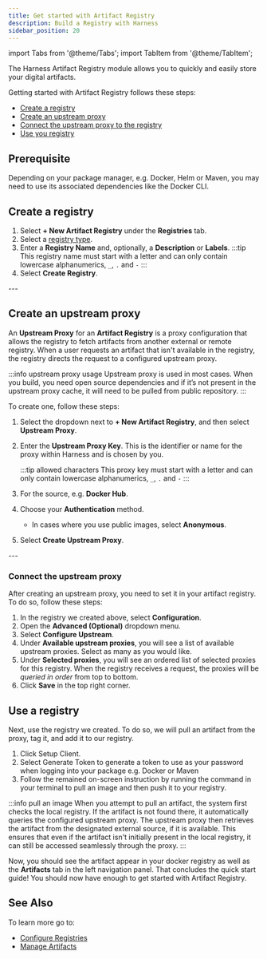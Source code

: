 ```yaml
---
title: Get started with Artifact Registry
description: Build a Registry with Harness
sidebar_position: 20
---
```


import Tabs from '@theme/Tabs';
import TabItem from '@theme/TabItem';

The Harness Artifact Registry module allows you to quickly and easily store your digital artifacts. 

Getting started with Artifact Registry follows these steps:
- [Create a registry](/docs/artifact-registry/get-started/quickstart#create-a-registry)
- [Create an upstream proxy](/docs/artifact-registry/get-started/quickstart#create-an-upstream-proxy)
- [Connect the upstream proxy to the registry](/docs/artifact-registry/get-started/quickstart#connect-the-upstream-proxy)
- [Use you registry](/docs/artifact-registry/get-started/quickstart#use-a-registry)

## Prerequisite
Depending on your package manager, e.g. Docker, Helm or Maven, you may need to use its associated dependencies like the Docker CLI. 

## Create a registry
<Tabs>
<TabItem value="Interactive guide">
<DocVideo src="https://app.tango.us/app/embed/e3650c96-80e9-414d-aba1-64cb0d4db24d" title="Create an Artifact Registry" />
</TabItem>
<TabItem value="Step-by-step">

1. Select **+ New Artifact Registry** under the **Registries** tab. 
2. Select a [registry type](/docs/artifact-registry/whats-supported#supported-registry-types).
3. Enter a **Registry Name** and, optionally, a **Description** or **Labels**.
    :::tip
    This registry name must start with a letter and can only contain lowercase alphanumerics, `_`, `.` and `-`
    :::
4. Select **Create Registry**.
</TabItem>
</Tabs>
---

## Create an upstream proxy
An **Upstream Proxy** for an **Artifact Registry** is a proxy configuration that allows the registry to fetch artifacts from another external or remote registry. When a user requests an artifact that isn't available in the registry, the registry directs the request to a configured upstream proxy. 

:::info upstream proxy usage
Upstream proxy is used in most cases. When you build, you need open source dependencies and if it’s not present in the upstream proxy cache, it will need to be pulled from public repository.
:::

To create one, follow these steps: 
<Tabs>
<TabItem value="Interactive guide">
<DocVideo src="https://app.tango.us/app/embed/4d59383b-7b7d-4355-acb7-1eed4ca657f0" title="Create an Upstream Proxy in Harness Artifact Registry" />
</TabItem>
<TabItem value="Step-by-step">

1. Select the dropdown next to **+ New Artifact Registry**, and then select **Upstream Proxy**.
2. Enter the **Upstream Proxy Key**. This is the identifier or name for the proxy within Harness and is chosen by you. 
   
   :::tip allowed characters
    This proxy key must start with a letter and can only contain lowercase alphanumerics, `_`, `.` and `-`
   :::

3. For the source, e.g. **Docker Hub**.
4. Choose your **Authentication** method. 
    - In cases where you use public images, select **Anonymous**.
5. Select **Create Upstream Proxy**.
</TabItem>
</Tabs>
---

### Connect the upstream proxy
After creating an upstream proxy, you need to set it in your artifact registry. To do so, follow these steps:

<Tabs>
<TabItem value="Interactive guide">
<DocVideo src="https://app.tango.us/app/embed/4294875b-384e-4558-839c-3f96c225a928" title="Configuring Upstream in Harness Workspaces" />
</TabItem>
<TabItem value="Step-by-step">

1. In the registry we created above, select **Configuration**.
2. Open the **Advanced (Optional)** dropdown menu. 
3. Select **Configure Upstream**.
4. Under **Available upstream proxies**, you will see a list of available upstream proxies. Select as many as you would like. 
5. Under **Selected proxies**, you will see an ordered list of selected proxies for this registry. When the registry receives a request, the proxies will be *queried in order* from top to bottom.
6. Click **Save** in the top right corner. 
</TabItem>
</Tabs>

## Use a registry
Next, use the registry we created. To do so, we will pull an artifact from the proxy, tag it, and add it to our registry. 

<Tabs>
<TabItem value="Interactive guide">
<DocVideo src="https://app.tango.us/app/embed/a6085408-4187-4d5d-90cd-08e4a2ee193d" title="Use an Artifact Registry" />
</TabItem>
<TabItem value="Step-by-step">

1. Click Setup Client.
2. Select Generate Token to generate a token to use as your password when logging into your package e.g. Docker or Maven
3. Follow the remained on-screen instruction by running the command in your terminal to pull an image and then push it to your registry.
</TabItem>
</Tabs>

:::info pull an image
When you attempt to pull an artifact, the system first checks the local registry. If the artifact is not found there, it automatically queries the configured upstream proxy. The upstream proxy then retrieves the artifact from the designated external source, if it is available. This ensures that even if the artifact isn't initially present in the local registry, it can still be accessed seamlessly through the proxy.
:::

Now, you should see the artifact appear in your docker registry as well as the **Artifacts** tab in the left navigation panel.
That concludes the quick start guide! You should now have enough to get started with Artifact Registry. 

## See Also
To learn more go to:

- [Configure Registries](/docs/artifact-registry/manage-registries/configure-registry)
- [Manage Artifacts](/docs/artifact-registry/manage-artifacts/artifact-management)